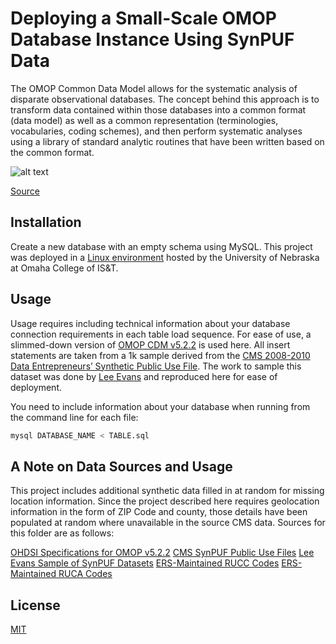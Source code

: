 # Deploying a Small-Scale OMOP Database Instance Using SynPUF Data

The OMOP Common Data Model allows for the systematic analysis of disparate observational databases. The concept behind this approach is to transform data contained within those databases into a common format (data model) as well as a common representation (terminologies, vocabularies, coding schemes), and then perform systematic analyses using a library of standard analytic routines that have been written based on the common format. 

![alt text](https://ohdsi.github.io/TheBookOfOhdsi/images/CommonDataModel/cdmDiagram.png)

[Source](https://www.ohdsi.org/data-standardization/the-common-data-model/)


## Installation

Create a new database with an empty schema using MySQL. This project was deployed in a [Linux environment](https://www.unomaha.edu/college-of-information-science-and-technology/about/odin.php) hosted by the University of Nebraska at Omaha College of IS&T. 

## Usage

Usage requires including technical information about your database connection requirements in each table load sequence. For ease of use, a slimmed-down version of [OMOP CDM v5.2.2](https://github.com/OHDSI/CommonDataModel/tree/v5.2.2) is used here. All insert statements are taken from a 1k sample derived from the [CMS 2008-2010 Data Entrepreneurs’ Synthetic Public Use File](https://www.cms.gov/Research-Statistics-Data-and-Systems/Downloadable-Public-Use-Files/SynPUFs/DE_Syn_PUF.html). The work to sample this dataset was done by [Lee Evans](http://www.ltscomputingllc.com/downloads/) and reproduced here for ease of deployment. 

You need to include information about your database when running from the command line for each file: 

```python
mysql DATABASE_NAME < TABLE.sql
```
## A Note on Data Sources and Usage

This project includes additional synthetic data filled in at random for missing location information. Since the project described here requires geolocation information in the form of ZIP Code and county, those details have been populated at random where unavailable in the source CMS data. Sources for this folder are as follows: 

[OHDSI Specifications for OMOP v5.2.2](https://github.com/OHDSI/CommonDataModel/tree/v5.2.2)
[CMS SynPUF Public Use Files](https://www.cms.gov/Research-Statistics-Data-and-Systems/Downloadable-Public-Use-Files/SynPUFs/DE_Syn_PUF.html)
[Lee Evans Sample of SynPUF Datasets](http://www.ltscomputingllc.com/downloads/)
[ERS-Maintained RUCC Codes](https://www.ers.usda.gov/data-products/rural-urban-continuum-codes.aspx)
[ERS-Maintained RUCA Codes](https://www.ers.usda.gov/data-products/rural-urban-commuting-area-codes/)

## License
[MIT](https://choosealicense.com/licenses/mit/)
